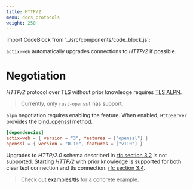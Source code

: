 ```yaml
---
title: HTTP/2
menu: docs_protocols
weight: 250
---
```


import CodeBlock from '../src/components/code_block.js';

`actix-web` automatically upgrades connections to *HTTP/2* if possible.

# Negotiation

*HTTP/2* protocol over TLS without prior knowledge requires [TLS ALPN][tlsalpn].

<!-- TODO: use rustls example -->
> Currently, only `rust-openssl` has support.

`alpn` negotiation requires enabling the feature. When enabled, `HttpServer` provides the
[bind_openssl][bindopenssl] method.

<!-- DEPENDENCY -->

```toml
[dependencies]
actix-web = { version = "3", features = ["openssl"] }
openssl = { version = "0.10", features = ["v110"] }
```

<CodeBlock example="http2" file="main.rs" section="main" />

Upgrades to *HTTP/2.0* schema described in [rfc section 3.2][rfcsection32] is not
supported.  Starting *HTTP/2* with prior knowledge is supported for both clear text
connection and tls connection. [rfc section 3.4][rfcsection34].

> Check out [examples/tls][examples] for a concrete example.

[rfcsection32]: https://http2.github.io/http2-spec/#rfc.section.3.2
[rfcsection34]: https://http2.github.io/http2-spec/#rfc.section.3.4
[bindopenssl]: https://docs.rs/actix-web/3/actix_web/struct.HttpServer.html#method.bind_openssl
[tlsalpn]: https://tools.ietf.org/html/rfc7301
[examples]: https://github.com/actix/examples/tree/master/security/rustls
